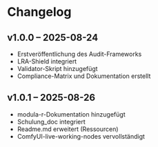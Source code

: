 # Changelog

## v1.0.0 – 2025-08-24
- Erstveröffentlichung des Audit-Frameworks
- LRA-Shield integriert
- Validator-Skript hinzugefügt
- Compliance-Matrix und Dokumentation erstellt

## v1.0.1 – 2025-08-26
- modula-r-Dokumentation hinzugefügt
- Schulung_doc integriert
- Readme.md erweitert (Ressourcen)
- ComfyUI-live-working-nodes vervollständigt  
